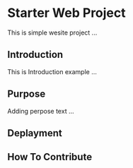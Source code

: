 # Starter Web Project

This is simple wesite project ...

## Introduction

This is Introduction example ...

## Purpose

Adding perpose text ...

## Deplayment

## How To Contribute
